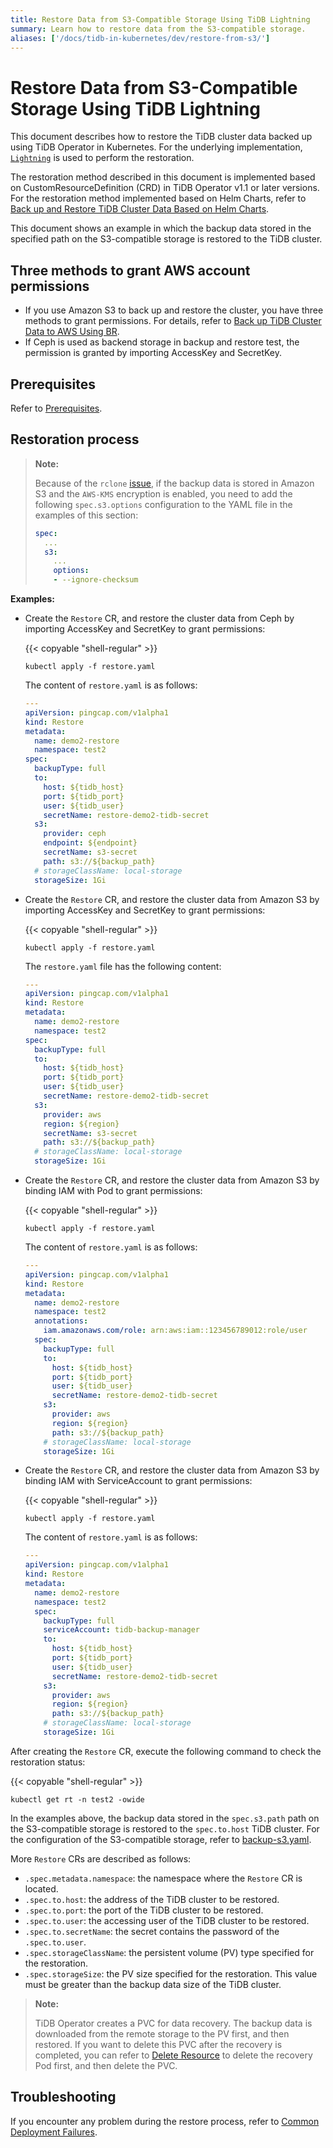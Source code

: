 ```yaml
---
title: Restore Data from S3-Compatible Storage Using TiDB Lightning
summary: Learn how to restore data from the S3-compatible storage.
aliases: ['/docs/tidb-in-kubernetes/dev/restore-from-s3/']
---
```


# Restore Data from S3-Compatible Storage Using TiDB Lightning

This document describes how to restore the TiDB cluster data backed up using TiDB Operator in Kubernetes. For the underlying implementation, [`Lightning`](https://pingcap.com/docs/stable/how-to/get-started/tidb-lightning/#tidb-lightning-tutorial) is used to perform the restoration.

The restoration method described in this document is implemented based on CustomResourceDefinition (CRD) in TiDB Operator v1.1 or later versions. For the restoration method implemented based on Helm Charts, refer to [Back up and Restore TiDB Cluster Data Based on Helm Charts](backup-and-restore-using-helm-charts.md).

This document shows an example in which the backup data stored in the specified path on the S3-compatible storage is restored to the TiDB cluster.

## Three methods to grant AWS account permissions

- If you use Amazon S3 to back up and restore the cluster, you have three methods to grant permissions. For details, refer to [Back up TiDB Cluster Data to AWS Using BR](backup-to-aws-s3-using-br.md#three-methods-to-grant-aws-account-permissions).
- If Ceph is used as backend storage in backup and restore test, the permission is granted by importing AccessKey and SecretKey.

## Prerequisites

Refer to [Prerequisites](restore-from-aws-s3-using-br.md#prerequisites).

## Restoration process

> **Note:**
>
> Because of the `rclone` [issue](https://rclone.org/s3/#key-management-system-kms), if the backup data is stored in Amazon S3 and the `AWS-KMS` encryption is enabled, you need to add the following `spec.s3.options` configuration to the YAML file in the examples of this section:
>
> ```yaml
> spec:
>   ...
>   s3:
>     ...
>     options:
>     - --ignore-checksum
> ```

**Examples:**

+ Create the `Restore` CR, and restore the cluster data from Ceph by importing AccessKey and SecretKey to grant permissions:

    {{< copyable "shell-regular" >}}

    ```shell
    kubectl apply -f restore.yaml
    ```

    The content of `restore.yaml` is as follows:

    ```yaml
    ---
    apiVersion: pingcap.com/v1alpha1
    kind: Restore
    metadata:
      name: demo2-restore
      namespace: test2
    spec:
      backupType: full
      to:
        host: ${tidb_host}
        port: ${tidb_port}
        user: ${tidb_user}
        secretName: restore-demo2-tidb-secret
      s3:
        provider: ceph
        endpoint: ${endpoint}
        secretName: s3-secret
        path: s3://${backup_path}
      # storageClassName: local-storage
      storageSize: 1Gi
    ```

+ Create the `Restore` CR, and restore the cluster data from Amazon S3 by importing AccessKey and SecretKey to grant permissions:

    {{< copyable "shell-regular" >}}

    ```shell
    kubectl apply -f restore.yaml
    ```

    The `restore.yaml` file has the following content:

    ```yaml
    ---
    apiVersion: pingcap.com/v1alpha1
    kind: Restore
    metadata:
      name: demo2-restore
      namespace: test2
    spec:
      backupType: full
      to:
        host: ${tidb_host}
        port: ${tidb_port}
        user: ${tidb_user}
        secretName: restore-demo2-tidb-secret
      s3:
        provider: aws
        region: ${region}
        secretName: s3-secret
        path: s3://${backup_path}
      # storageClassName: local-storage
      storageSize: 1Gi
    ```

+ Create the `Restore` CR, and restore the cluster data from Amazon S3 by binding IAM with Pod to grant permissions:

    {{< copyable "shell-regular" >}}

    ```shell
    kubectl apply -f restore.yaml
    ```

    The content of `restore.yaml` is as follows:

    ```yaml
    ---
    apiVersion: pingcap.com/v1alpha1
    kind: Restore
    metadata:
      name: demo2-restore
      namespace: test2
      annotations:
        iam.amazonaws.com/role: arn:aws:iam::123456789012:role/user
      spec:
        backupType: full
        to:
          host: ${tidb_host}
          port: ${tidb_port}
          user: ${tidb_user}
          secretName: restore-demo2-tidb-secret
        s3:
          provider: aws
          region: ${region}
          path: s3://${backup_path}
        # storageClassName: local-storage
        storageSize: 1Gi
    ```

+ Create the `Restore` CR, and restore the cluster data from Amazon S3 by binding IAM with ServiceAccount to grant permissions:

    {{< copyable "shell-regular" >}}

    ```shell
    kubectl apply -f restore.yaml
    ```

    The content of `restore.yaml` is as follows:

    ```yaml
    ---
    apiVersion: pingcap.com/v1alpha1
    kind: Restore
    metadata:
      name: demo2-restore
      namespace: test2
      spec:
        backupType: full
        serviceAccount: tidb-backup-manager
        to:
          host: ${tidb_host}
          port: ${tidb_port}
          user: ${tidb_user}
          secretName: restore-demo2-tidb-secret
        s3:
          provider: aws
          region: ${region}
          path: s3://${backup_path}
        # storageClassName: local-storage
        storageSize: 1Gi
    ```

After creating the `Restore` CR, execute the following command to check the restoration status:

{{< copyable "shell-regular" >}}

```shell
kubectl get rt -n test2 -owide
```

In the examples above, the backup data stored in the `spec.s3.path` path on the S3-compatible storage is restored to the `spec.to.host` TiDB cluster. For the configuration of the S3-compatible storage, refer to [backup-s3.yaml](backup-to-s3.md#ad-hoc-backup-process).

More `Restore` CRs are described as follows:

* `.spec.metadata.namespace`: the namespace where the `Restore` CR is located.
* `.spec.to.host`: the address of the TiDB cluster to be restored.
* `.spec.to.port`: the port of the TiDB cluster to be restored.
* `.spec.to.user`: the accessing user of the TiDB cluster to be restored.
* `.spec.to.secretName`: the secret contains the password of the `.spec.to.user`.
* `.spec.storageClassName`: the persistent volume (PV) type specified for the restoration.
* `.spec.storageSize`: the PV size specified for the restoration. This value must be greater than the backup data size of the TiDB cluster.

> **Note:**
>
> TiDB Operator creates a PVC for data recovery. The backup data is downloaded from the remote storage to the PV first, and then restored. If you want to delete this PVC after the recovery is completed, you can refer to [Delete Resource](cheat-sheet.md#delete-resources) to delete the recovery Pod first, and then delete the PVC.

## Troubleshooting

If you encounter any problem during the restore process, refer to [Common Deployment Failures](deploy-failures.md).
